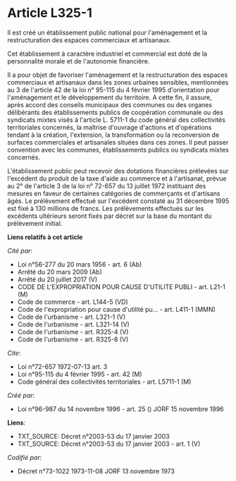 # Article L325-1

Il est créé un établissement public national pour l'aménagement et la restructuration des espaces commerciaux et artisanaux.

Cet établissement à caractère industriel et commercial est doté de la personnalité morale et de l'autonomie financière.

Il a pour objet de favoriser l'aménagement et la restructuration des espaces commerciaux et artisanaux dans les zones
urbaines sensibles, mentionnées au 3 de l'article 42 de la loi n° 95-115 du 4 février 1995 d'orientation pour l'aménagement
et le développement du territoire. A cette fin, il assure, après accord des conseils municipaux des communes ou des organes
délibérants des établissements publics de coopération communale ou des syndicats mixtes visés à l'article L. 5711-1 du code
général des collectivités territoriales concernés, la maîtrise d'ouvrage d'actions et d'opérations tendant à la création,
l'extension, la transformation ou la reconversion de surfaces commerciales et artisanales situées dans ces zones. Il peut
passer convention avec les communes, établissements publics ou syndicats mixtes concernés.

L'établissement public peut recevoir des dotations financières prélevées sur l'excédent du produit de la taxe d'aide au
commerce et à l'artisanat, prévue au 2° de l'article 3 de la loi n° 72-657 du 13 juillet 1972 instituant des mesures en
faveur de certaines catégories de commerçants et d'artisans âgés. Le prélèvement effectué sur l'excédent constaté au 31
décembre 1995 est fixé à 130 millions de francs. Les prélèvements effectués sur les excédents ultérieurs seront fixés par
décret sur la base du montant du prélèvement initial.

**Liens relatifs à cet article**

_Cité par_:

  - Loi n°56-277 du 20 mars 1956 - art. 6 (Ab)
  - Arrêté du 20 mars 2009 (Ab)
  - Arrêté du 20 juillet 2017 (V)
  - CODE DE L'EXPROPRIATION POUR CAUSE D'UTILITE PUBLI - art. L21-1 (M)
  - Code de commerce - art. L144-5 (VD)
  - Code de l'expropriation pour cause d'utilité pu... - art. L411-1 (MMN)
  - Code de l'urbanisme - art. L321-1 (V)
  - Code de l'urbanisme - art. L321-14 (V)
  - Code de l'urbanisme - art. R325-4 (V)
  - Code de l'urbanisme - art. R325-8 (V)

_Cite_:

  - Loi n°72-657 1972-07-13 art. 3
  - Loi n°95-115 du 4 février 1995 - art. 42 (M)
  - Code général des collectivités territoriales - art. L5711-1 (M)

_Créé par_:

  - Loi n°96-987 du 14 novembre 1996 - art. 25 () JORF 15 novembre 1996

**Liens**:

  - TXT_SOURCE: Décret n°2003-53 du 17 janvier 2003
  - TXT_SOURCE: Décret n°2003-53 du 17 janvier 2003 - art. 1 (V)

_Codifié par_:

  - Décret n°73-1022 1973-11-08 JORF 13 novembre 1973
